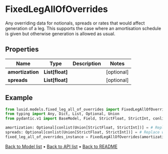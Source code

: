 # FixedLegAllOfOverrides

Any overriding data for notionals, spreads or rates that would affect generation of a leg. This supports the case where an amortisation schedule is given but otherwise generation is allowed as usual.
## Properties
Name | Type | Description | Notes
------------ | ------------- | ------------- | -------------
**amortization** | **List[float]** |  | [optional] 
**spreads** | **List[float]** |  | [optional] 
## Example

```python
from lusid.models.fixed_leg_all_of_overrides import FixedLegAllOfOverrides
from typing import Any, Dict, List, Optional, Union
from pydantic.v1 import BaseModel, Field, StrictFloat, StrictInt, conlist

amortization: Optional[conlist(Union[StrictFloat, StrictInt])] = # Replace with your value
spreads: Optional[conlist(Union[StrictFloat, StrictInt])] = # Replace with your value
fixed_leg_all_of_overrides_instance = FixedLegAllOfOverrides(amortization=amortization, spreads=spreads)

```

[Back to Model list](../README.md#documentation-for-models) &#8226; [Back to API list](../README.md#documentation-for-api-endpoints) &#8226; [Back to README](../README.md)

